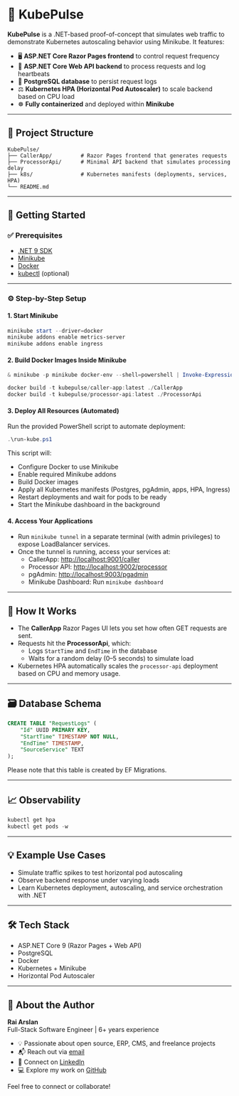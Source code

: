 # 🚀 KubePulse

**KubePulse** is a .NET-based proof-of-concept that simulates web traffic to demonstrate Kubernetes autoscaling behavior using Minikube. It features:

* 🖥️ **ASP.NET Core Razor Pages frontend** to control request frequency
* 🧠 **ASP.NET Core Web API backend** to process requests and log heartbeats
* 🐘 **PostgreSQL database** to persist request logs
* ⚖️ **Kubernetes HPA (Horizontal Pod Autoscaler)** to scale backend based on CPU load
* ☸️ **Fully containerized** and deployed within **Minikube**

* * *

## 📁 Project Structure

```text
KubePulse/
├── CallerApp/         # Razor Pages frontend that generates requests
├── ProcessorApi/      # Minimal API backend that simulates processing delay
├── k8s/               # Kubernetes manifests (deployments, services, HPA)
└── README.md
```

* * *

## 🚀 Getting Started

### ✅ Prerequisites

* [.NET 9 SDK](https://dotnet.microsoft.com/)
* [Minikube](https://minikube.sigs.k8s.io/)
* [Docker](https://www.docker.com/)
* [kubectl](https://kubernetes.io/docs/tasks/tools/) (optional)

* * *

### ⚙️ Step-by-Step Setup

#### 1\. Start Minikube

```powershell
minikube start --driver=docker
minikube addons enable metrics-server
minikube addons enable ingress
```

#### 2\. Build Docker Images Inside Minikube

```powershell
& minikube -p minikube docker-env --shell=powershell | Invoke-Expression

docker build -t kubepulse/caller-app:latest ./CallerApp
docker build -t kubepulse/processor-api:latest ./ProcessorApi
```

#### 3\. Deploy All Resources (Automated)

Run the provided PowerShell script to automate deployment:

```powershell
.\run-kube.ps1
```

This script will:

* Configure Docker to use Minikube
* Enable required Minikube addons
* Build Docker images
* Apply all Kubernetes manifests (Postgres, pgAdmin, apps, HPA, Ingress)
* Restart deployments and wait for pods to be ready
* Start the Minikube dashboard in the background

#### 4\. Access Your Applications

* Run `minikube tunnel` in a separate terminal (with admin privileges) to expose LoadBalancer services.
* Once the tunnel is running, access your services at:
  * CallerApp: [http://localhost:9001/caller](http://localhost:9001/caller)
  * Processor API: [http://localhost:9002/processor](http://localhost:9002/processor)
  * pgAdmin: [http://localhost:9003/pgadmin](http://localhost:9003/pgadmin)
  * Minikube Dashboard: Run `minikube dashboard`

* * *

## 🧠 How It Works

* The **CallerApp** Razor Pages UI lets you set how often GET requests are sent.
* Requests hit the **ProcessorApi**, which:
  * Logs `StartTime` and `EndTime` in the database
  * Waits for a random delay (0–5 seconds) to simulate load
* Kubernetes HPA automatically scales the `processor-api` deployment based on CPU and memory usage.

* * *

## 🗃️ Database Schema

```SQL
CREATE TABLE "RequestLogs" (
    "Id" UUID PRIMARY KEY,
    "StartTime" TIMESTAMP NOT NULL,
    "EndTime" TIMESTAMP,
    "SourceService" TEXT
);
```

Please note that this table is created by EF Migrations.

* * *

## 📈 Observability

```powershell
kubectl get hpa
kubectl get pods -w
```

* * *

## 💡 Example Use Cases

* Simulate traffic spikes to test horizontal pod autoscaling
* Observe backend response under varying loads
* Learn Kubernetes deployment, autoscaling, and service orchestration with .NET

* * *

## 🛠 Tech Stack

* ASP.NET Core 9 (Razor Pages + Web API)
* PostgreSQL
* Docker
* Kubernetes + Minikube
* Horizontal Pod Autoscaler

* * *

## 👤 About the Author

**Rai Arslan**  
Full-Stack Software Engineer | 6+ years experience

* 💡 Passionate about open source, ERP, CMS, and freelance projects
* 📬 Reach out via [email](mailto:raiarxlan@gmail.com)
* 💼 Connect on [LinkedIn](https://www.linkedin.com/in/raiarxlan/)
* 💻 Explore my work on [GitHub](https://github.com/RaiArxlan/)

Feel free to connect or collaborate!
